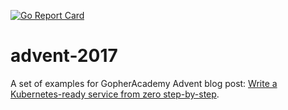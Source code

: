 [![Go Report Card](https://goreportcard.com/badge/github.com/rumyantseva/advent-2017)](https://goreportcard.com/report/github.com/rumyantseva/advent-2017)

# advent-2017

A set of examples for GopherAcademy Advent blog post:
[Write a Kubernetes-ready service from zero step-by-step](https://blog.gopheracademy.com/advent-2017/kubernetes-ready-service).
